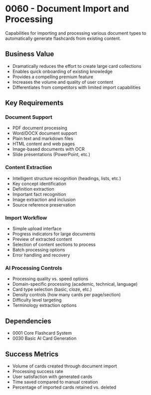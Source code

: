 # 0060 - Document Import and Processing

Capabilities for importing and processing various document types to automatically generate flashcards from existing content.

## Business Value

- Dramatically reduces the effort to create large card collections
- Enables quick onboarding of existing knowledge
- Provides a compelling premium feature
- Increases the volume and quality of user content
- Differentiates from competitors with limited import capabilities

## Key Requirements

### Document Support
- PDF document processing
- Word/DOCX document support
- Plain text and markdown files
- HTML content and web pages
- Image-based documents with OCR
- Slide presentations (PowerPoint, etc.)

### Content Extraction
- Intelligent structure recognition (headings, lists, etc.)
- Key concept identification
- Definition extraction
- Important fact recognition
- Image extraction and inclusion
- Source reference preservation

### Import Workflow
- Simple upload interface
- Progress indicators for large documents
- Preview of extracted content
- Selection of content sections to process
- Batch processing options
- Error handling and recovery

### AI Processing Controls
- Processing quality vs. speed options
- Domain-specific processing (academic, technical, language)
- Card type selection (basic, cloze, etc.)
- Density controls (how many cards per page/section)
- Difficulty level targeting
- Terminology extraction options

## Dependencies

- 0001 Core Flashcard System
- 0030 Basic AI Card Generation

## Success Metrics

- Volume of cards created through document import
- Processing success rate
- User satisfaction with generated cards
- Time saved compared to manual creation
- Percentage of imported cards retained vs. deleted
